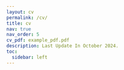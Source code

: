 ```yaml
---
layout: cv
permalink: /cv/
title: cv
nav: true
nav_order: 5
cv_pdf: example_pdf.pdf
description: Last Update In October 2024.
toc:
  sidebar: left
---
```

